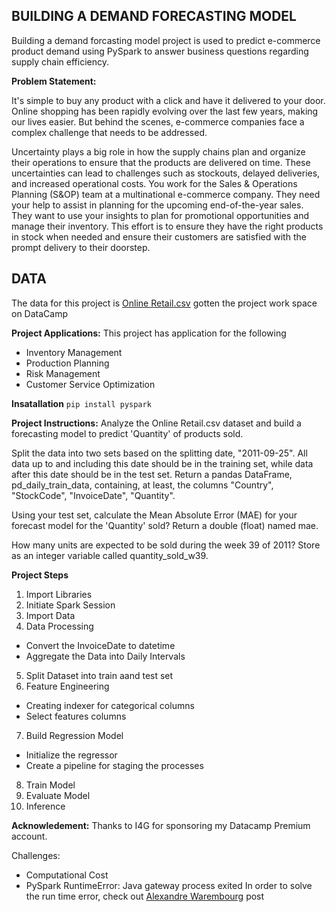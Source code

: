 BUILDING A DEMAND FORECASTING MODEL 
-----------------------------------
Building a demand forcasting model project is used to predict e-commerce product demand using PySpark to answer business questions regarding supply chain efficiency.

**Problem Statement:**

It's simple to buy any product with a click and have it delivered to your door. Online shopping has been rapidly evolving over the last few years, making our lives easier. But behind the scenes, e-commerce companies face a complex challenge that needs to be addressed.

Uncertainty plays a big role in how the supply chains plan and organize their operations to ensure that the products are delivered on time. These uncertainties can lead to challenges such as stockouts, delayed deliveries, and increased operational costs.
You work for the Sales & Operations Planning (S&OP) team at a multinational e-commerce company. They need your help to assist in planning for the upcoming end-of-the-year sales. They want to use your insights to plan for promotional opportunities and manage their inventory. This effort is to ensure they have the right products in stock when needed and ensure their customers are satisfied with the prompt delivery to their doorstep.

**DATA**
-----
The data for this project is [Online Retail.csv](https://app.datacamp.com/workspace/w/2fc84039-008c-468d-8753-ab449d11158e/edit) gotten the project work space on DataCamp

**Project Applications:**
This project has application for the following
- Inventory Management
- Production Planning
- Risk Management
- Customer Service Optimization

**Insatallation**
`pip install pyspark`

**Project Instructions:**
Analyze the Online Retail.csv dataset and build a forecasting model to predict 'Quantity' of products sold.

Split the data into two sets based on the splitting date, "2011-09-25". All data up to and including this date should be in the training set, while data after this date should be in the test set. Return a pandas DataFrame, pd_daily_train_data, containing, at least, the columns "Country", "StockCode", "InvoiceDate", "Quantity".

Using your test set, calculate the Mean Absolute Error (MAE) for your forecast model for the 'Quantity' sold? Return a double (float) named mae.

How many units are expected to be sold during the week 39 of 2011? Store as an integer variable called quantity_sold_w39.

**Project Steps**
1. Import Libraries
2. Initiate Spark Session
3. Import Data
4. Data Processing
- Convert the InvoiceDate to datetime
- Aggregate the Data into Daily Intervals
5. Split Dataset into train aand test set
6. Feature Engineering
- Creating indexer for categorical columns
- Select features columns
7. Build Regression Model
- Initialize the regressor
- Create a pipeline for staging the processes
8. Train Model
9. Evaluate Model
10. Inference

**Acknowledement:**
Thanks to I4G for sponsoring  my Datacamp Premium account.

Challenges:
- Computational Cost
- PySpark RuntimeError: Java gateway process exited
In order to solve the run time error, check out [Alexandre Warembourg](https://towardsdatascience.com/pyspark-demand-forecasting-data-science-project-dae14b5319cc) post


